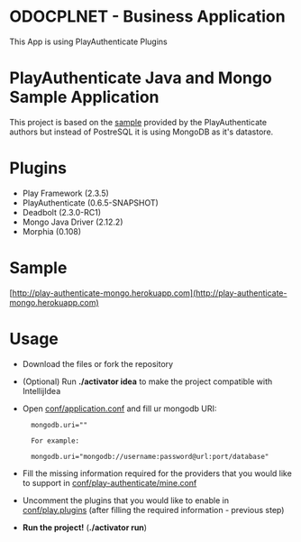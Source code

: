 ODOCPLNET - Business Application
=================================

This App is using PlayAuthenticate Plugins

PlayAuthenticate Java and Mongo Sample Application
=================================

This project is based on the [sample](https://github.com/joscha/play-authenticate/tree/master/samples/java/play-authenticate-usage) provided by the PlayAuthenticate authors but instead of PostreSQL it is using MongoDB as it's datastore.

Plugins
=======

+ Play Framework (2.3.5)
+ PlayAuthenticate (0.6.5-SNAPSHOT)
+ Deadbolt (2.3.0-RC1)
+ Mongo Java Driver (2.12.2)
+ Morphia (0.108)

Sample
======
[http://play-authenticate-mongo.herokuapp.com](http://play-authenticate-mongo.herokuapp.com)

Usage
=====

+ Download the files or fork the repository

+ (Optional) Run **./activator idea** to make the project compatible with IntellijIdea

+ Open [conf/application.conf](https://github.com/ntenisOT/play-authenticate-mongo/blob/master/conf/application.conf) and fill ur mongodb URI:

        mongodb.uri=""

        For example:

        mongodb.uri="mongodb://username:password@url:port/database"

+ Fill the missing information required for the providers that you would like to support in [conf/play-authenticate/mine.conf](https://github.com/ntenisOT/play-authenticate-mongo/blob/master/conf/play-authenticate/mine.conf)

+ Uncomment the plugins that you would like to enable in [conf/play.plugins](https://github.com/ntenisOT/play-authenticate-mongo/blob/master/conf/play.plugins) (after filling the required information - previous step)

+ **Run the project!** (**./activator run**)

